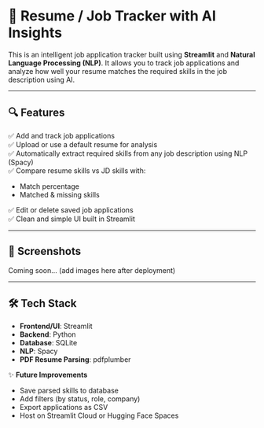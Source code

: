 # 📌 Resume / Job Tracker with AI Insights

This is an intelligent job application tracker built using **Streamlit** and **Natural Language Processing (NLP)**. It allows you to track job applications and analyze how well your resume matches the required skills in the job description using AI.

---

## 🔍 Features

✅ Add and track job applications  
✅ Upload or use a default resume for analysis  
✅ Automatically extract required skills from any job description using NLP (Spacy)  
✅ Compare resume skills vs JD skills with:
- Match percentage
- Matched & missing skills

✅ Edit or delete saved job applications  
✅ Clean and simple UI built in Streamlit

---

## 📸 Screenshots

Coming soon... (add images here after deployment)

---

## 🛠️ Tech Stack

- **Frontend/UI**: Streamlit  
- **Backend**: Python  
- **Database**: SQLite  
- **NLP**: Spacy  
- **PDF Resume Parsing**: pdfplumber  


✨ **Future Improvements**
-  Save parsed skills to database
-  Add filters (by status, role, company)
-  Export applications as CSV
-  Host on Streamlit Cloud or Hugging Face Spaces